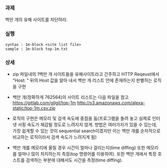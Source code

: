### 과제

백만 개의 유해 사이트를 차단하라.

### 실행

```
syntax : 1m-block <site list file>
sample : 1m-block top-1m.txt
```


### 상세


- zip 파일내의 1백만 개 사이트들을 유해사이트라고 간주하고 HTTP Reqeust에서 "Host: " 뒤의 Host 값을 알아 내서 백만 개 리스트 안에 존재하는지 판별하는 로직을 구현


- 백만 개(정확하게 762564)의 사이트 리스트는 다음 파일을 참고 https://gitlab.com/gilgil/top-1m
http://s3.amazonaws.com/alexa-static/top-1m.csv.zip


- 로직의 구현은 메모리 및 검색 속도에 중점을 둠(프로그램을 돌려 놓고 실제로 인터넷 서핑 속도가 체감될 정도로 느려지지 않게. 방법은 여러가지가 있을 수 있는데, 가장 쉽게할 수 있는 것이 sequential search이겠지만 이는 백만 개를 순차적으로 비교하는 로직이라서 검색 속도가 느려지게 됨)


- 백만 개를 메모리에 올릴 경우 시간이 얼마나 걸리는지(time diffing) 또한 메모리를 얼마나 많이 차지하는지 측정(top 명령어를 이용하여). 또한 백만 개에서 특정 호스트를 검색하는 부분에 대해서도 시간을 측정(time diffing).
